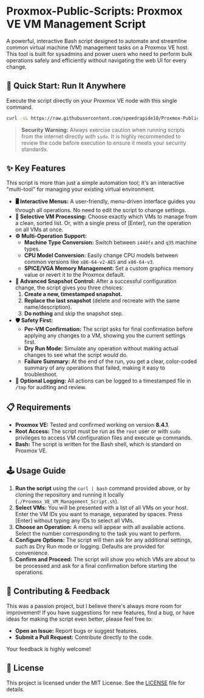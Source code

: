 # Proxmox-Public-Scripts: Proxmox VE VM Management Script

A powerful, interactive Bash script designed to automate and streamline common virtual machine (VM) management tasks on a Proxmox VE host. This tool is built for sysadmins and power users who need to perform bulk operations safely and efficiently without navigating the web UI for every change.

## 🚀 Quick Start: Run It Anywhere

Execute the script directly on your Proxmox VE node with this single command.

```bash
curl -sL https://raw.githubusercontent.com/speedrapide10/Proxmox-Public-Scripts/main/Proxmox_VE_VM_Management_Script.sh | bash
```

> **Security Warning:** Always exercise caution when running scripts from the internet directly with `sudo`. It is highly recommended to review the code before execution to ensure it meets your security standards.

## ✨ Key Features

This script is more than just a simple automation tool; it's an interactive "multi-tool" for managing your existing virtual environment.

* **🖥️ Interactive Menus:** A user-friendly, menu-driven interface guides you through all operations. No need to edit the script to change settings.
* **🎯 Selective VM Processing:** Choose exactly which VMs to manage from a clean, sorted list. Or, with a single press of [Enter], run the operation on all VMs at once.
* **⚙️ Multi-Operation Support:**
    * **Machine Type Conversion:** Switch between `i440fx` and `q35` machine types.
    * **CPU Model Conversion:** Easily change CPU models between common versions like `x86-64-v2-AES` and `x86-64-v3`.
    * **SPICE/VGA Memory Management:** Set a custom graphics memory value or revert it to the Proxmox default.
* **📸 Advanced Snapshot Control:** After a successful configuration change, the script gives you three choices:
    1.  **Create a new, timestamped snapshot.**
    2.  **Replace the last snapshot** (delete and recreate with the same name/description).
    3.  **Do nothing** and skip the snapshot step.
* **🛡️ Safety First:**
    * **Per-VM Confirmation:** The script asks for final confirmation before applying any changes to a VM, showing you the current settings first.
    * **Dry Run Mode:** Simulate any operation without making actual changes to see what the script *would* do.
    * **Failure Summary:** At the end of the run, you get a clear, color-coded summary of any operations that failed, making it easy to troubleshoot.
* **📜 Optional Logging:** All actions can be logged to a timestamped file in `/tmp` for auditing and review.

## 📋 Requirements

* **Proxmox VE:** Tested and confirmed working on version **8.4.1**.
* **Root Access:** The script must be run as the `root` user or with `sudo` privileges to access VM configuration files and execute `qm` commands.
* **Bash:** The script is written for the Bash shell, which is standard on Proxmox VE.

## 🕹️ Usage Guide

1.  **Run the script** using the `curl | bash` command provided above, or by cloning the repository and running it locally (`./Proxmox_VE_VM_Management_Script.sh`).
2.  **Select VMs:** You will be presented with a list of all VMs on your host. Enter the VM IDs you want to manage, separated by spaces. Press [Enter] without typing any IDs to select all VMs.
3.  **Choose an Operation:** A menu will appear with all available actions. Select the number corresponding to the task you want to perform.
4.  **Configure Options:** The script will then ask for any additional settings, such as Dry Run mode or logging. Defaults are provided for convenience.
5.  **Confirm and Proceed:** The script will show you which VMs are about to be processed and ask for a final confirmation before starting the operations.

## 🤝 Contributing & Feedback

This was a passion project, but I believe there's always more room for improvement! If you have suggestions for new features, find a bug, or have ideas for making the script even better, please feel free to:

* **Open an Issue:** Report bugs or suggest features.
* **Submit a Pull Request:** Contribute directly to the code.

Your feedback is highly welcome!

## 📜 License

This project is licensed under the MIT License. See the [LICENSE](LICENSE) file for details.
